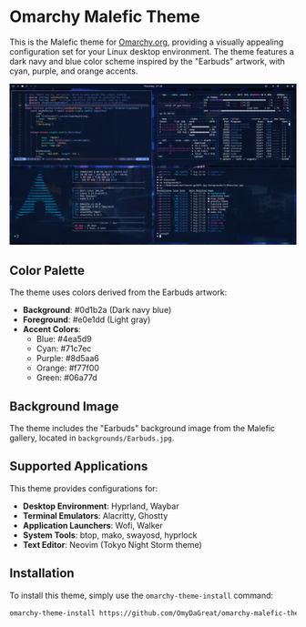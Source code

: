 # Omarchy Malefic Theme

This is the Malefic theme for [Omarchy.org](https://omarchy.org), providing a visually appealing configuration set for your Linux desktop environment. The theme features a dark navy and blue color scheme inspired by the "Earbuds" artwork, with cyan, purple, and orange accents.

<p align="center">
  <img src="theme.png" alt="Malefic Theme Preview">
</p>

## Color Palette

The theme uses colors derived from the Earbuds artwork:
- **Background**: #0d1b2a (Dark navy blue)
- **Foreground**: #e0e1dd (Light gray)
- **Accent Colors**: 
  - Blue: #4ea5d9
  - Cyan: #71c7ec 
  - Purple: #8d5aa6
  - Orange: #f77f00
  - Green: #06a77d

## Background Image

The theme includes the "Earbuds" background image from the Malefic gallery, located in `backgrounds/Earbuds.jpg`.

## Supported Applications

This theme provides configurations for:
- **Desktop Environment**: Hyprland, Waybar
- **Terminal Emulators**: Alacritty, Ghostty
- **Application Launchers**: Wofi, Walker
- **System Tools**: btop, mako, swayosd, hyprlock
- **Text Editor**: Neovim (Tokyo Night Storm theme)

## Installation

To install this theme, simply use the `omarchy-theme-install` command:

```bash
omarchy-theme-install https://github.com/OmyDaGreat/omarchy-malefic-theme
```
